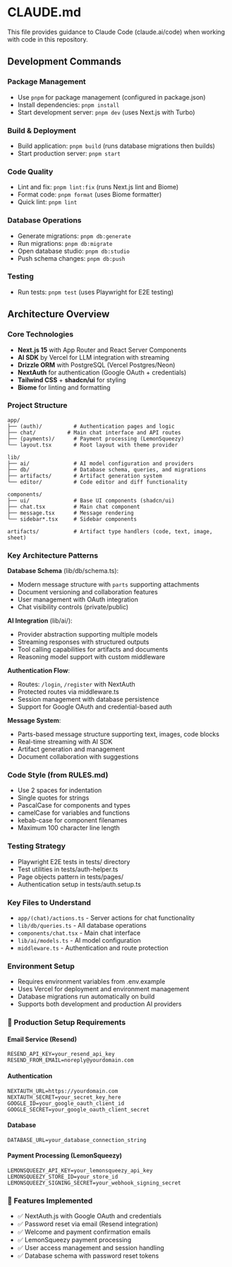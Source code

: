 # CLAUDE.md

This file provides guidance to Claude Code (claude.ai/code) when working with code in this repository.

## Development Commands

### Package Management
- Use `pnpm` for package management (configured in package.json)
- Install dependencies: `pnpm install`
- Start development server: `pnpm dev` (uses Next.js with Turbo)

### Build & Deployment
- Build application: `pnpm build` (runs database migrations then builds)
- Start production server: `pnpm start`

### Code Quality
- Lint and fix: `pnpm lint:fix` (runs Next.js lint and Biome)
- Format code: `pnpm format` (uses Biome formatter)
- Quick lint: `pnpm lint`

### Database Operations
- Generate migrations: `pnpm db:generate`
- Run migrations: `pnpm db:migrate`
- Open database studio: `pnpm db:studio`
- Push schema changes: `pnpm db:push`

### Testing
- Run tests: `pnpm test` (uses Playwright for E2E testing)

## Architecture Overview

### Core Technologies
- **Next.js 15** with App Router and React Server Components
- **AI SDK** by Vercel for LLM integration with streaming
- **Drizzle ORM** with PostgreSQL (Vercel Postgres/Neon)
- **NextAuth** for authentication (Google OAuth + credentials)
- **Tailwind CSS** + **shadcn/ui** for styling
- **Biome** for linting and formatting

### Project Structure
```
app/
├── (auth)/          # Authentication pages and logic
├── chat/          # Main chat interface and API routes
├── (payments)/      # Payment processing (LemonSqueezy)
└── layout.tsx       # Root layout with theme provider

lib/
├── ai/              # AI model configuration and providers
├── db/              # Database schema, queries, and migrations
├── artifacts/       # Artifact generation system
└── editor/          # Code editor and diff functionality

components/
├── ui/              # Base UI components (shadcn/ui)
├── chat.tsx         # Main chat component
├── message.tsx      # Message rendering
└── sidebar*.tsx     # Sidebar components

artifacts/           # Artifact type handlers (code, text, image, sheet)
```

### Key Architecture Patterns

**Database Schema** (lib/db/schema.ts):
- Modern message structure with `parts` supporting attachments
- Document versioning and collaboration features
- User management with OAuth integration
- Chat visibility controls (private/public)

**AI Integration** (lib/ai/):
- Provider abstraction supporting multiple models
- Streaming responses with structured outputs
- Tool calling capabilities for artifacts and documents
- Reasoning model support with custom middleware

**Authentication Flow**:
- Routes: `/login`, `/register` with NextAuth
- Protected routes via middleware.ts
- Session management with database persistence
- Support for Google OAuth and credential-based auth

**Message System**:
- Parts-based message structure supporting text, images, code blocks
- Real-time streaming with AI SDK
- Artifact generation and management
- Document collaboration with suggestions

### Code Style (from RULES.md)
- Use 2 spaces for indentation
- Single quotes for strings
- PascalCase for components and types
- camelCase for variables and functions
- kebab-case for component filenames
- Maximum 100 character line length


### Testing Strategy
- Playwright E2E tests in tests/ directory
- Test utilities in tests/auth-helper.ts
- Page objects pattern in tests/pages/
- Authentication setup in tests/auth.setup.ts

### Key Files to Understand
- `app/(chat)/actions.ts` - Server actions for chat functionality
- `lib/db/queries.ts` - All database operations
- `components/chat.tsx` - Main chat interface
- `lib/ai/models.ts` - AI model configuration
- `middleware.ts` - Authentication and route protection

### Environment Setup
- Requires environment variables from .env.example
- Uses Vercel for deployment and environment management
- Database migrations run automatically on build
- Supports both development and production AI providers

### 🔧 Production Setup Requirements

#### Email Service (Resend)
```env
RESEND_API_KEY=your_resend_api_key
RESEND_FROM_EMAIL=noreply@yourdomain.com
```

#### Authentication
```env
NEXTAUTH_URL=https://yourdomain.com
NEXTAUTH_SECRET=your_secret_key_here
GOOGLE_ID=your_google_oauth_client_id
GOOGLE_SECRET=your_google_oauth_client_secret
```

#### Database
```env
DATABASE_URL=your_database_connection_string
```

#### Payment Processing (LemonSqueezy)
```env
LEMONSQUEEZY_API_KEY=your_lemonsqueezy_api_key
LEMONSQUEEZY_STORE_ID=your_store_id
LEMONSQUEEZY_SIGNING_SECRET=your_webhook_signing_secret
```

### 🎯 Features Implemented
- ✅ NextAuth.js with Google OAuth and credentials
- ✅ Password reset via email (Resend integration)
- ✅ Welcome and payment confirmation emails
- ✅ LemonSqueezy payment processing
- ✅ User access management and session handling
- ✅ Database schema with password reset tokens